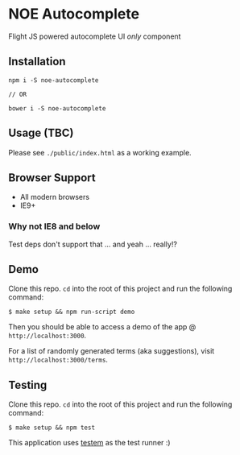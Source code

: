 # NOE Autocomplete

Flight JS powered autocomplete UI *only* component

## Installation

```
npm i -S noe-autocomplete

// OR

bower i -S noe-autocomplete
```

## Usage (TBC)

Please see ```./public/index.html``` as a working example.

## Browser Support

* All modern browsers
* IE9+

### Why not IE8 and below

Test deps don't support that ... and yeah ... really!?

## Demo

Clone this repo. ``cd`` into the root of this project and run the following command:

```
$ make setup && npm run-script demo
```

Then you should be able to access a demo of the app @ ```http://localhost:3000```.

For a list of randomly generated terms (aka suggestions), visit ```http://localhost:3000/terms```.

## Testing

Clone this repo. ``cd`` into the root of this project and run the following command:

```
$ make setup && npm test
```

This application uses [testem][testem] as the test runner :)


[testem]: https://github.com/airportyh/testem

